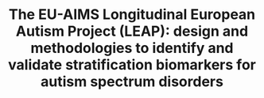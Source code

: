 ---
layout: publications
title: "The EU-AIMS Longitudinal European Autism Project (LEAP): design and methodologies to identify and validate stratification biomarkers for autism spectrum disorders"
authors: Eva Loth, Tony Charman, […]Jan K. Buitelaar
publication: Molecular Autism 8:24
year: 2017
link: https://molecularautism.biomedcentral.com/articles/10.1186/s13229-017-0146-8
type: "Journal Paper" # "Journal Paper", Preprint, "Book:Chapter", Comment
category: Experimental # "Opinion:Perspectives", Review, Computational, Social Cognitive and Affective Neuroscience, Experimental
filename: 2017.05.19_E.Loth #MM.DD.YYYY_F.Author
---